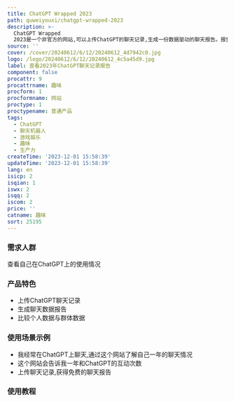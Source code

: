 ```yaml
---
title: ChatGPT Wrapped 2023
path: quweiyouxi/chatgpt-wrapped-2023
description: >-
  ChatGPT Wrapped
  2023是一个非官方的网站,可以上传ChatGPT的聊天记录,生成一份数据驱动的聊天报告。报告内容包括聊天次数、阅读时间、最常用提示词等。功能简单,免费使用,无需注册。
source: ''
cover: /cover/20240612/6/12/20240612_4d7942c0.jpg
logo: /logo/20240612/6/12/20240612_4c5a45d9.jpg
label: 查看2023年ChatGPT聊天记录报告
component: false
procattr: 9
procattrname: 趣味
procform: 1
procformname: 网站
proctype: 1
proctypename: 普通产品
tags:
  - ChatGPT
  - 聊天机器人
  - 游戏娱乐
  - 趣味
  - 生产力
createTime: '2023-12-01 15:58:39'
updateTime: '2023-12-01 15:58:39'
lang: en
isicp: 2
isqian: 1
iswx: 2
isqq: 2
iscom: 2
price: ''
catname: 趣味
sort: 25195
---
```




### 需求人群
查看自己在ChatGPT上的使用情况

### 产品特色
- 上传ChatGPT聊天记录
- 生成聊天数据报告
- 比较个人数据与群体数据

### 使用场景示例
- 我经常在ChatGPT上聊天,通过这个网站了解自己一年的聊天情况
- 这个网站会告诉我一年和ChatGPT的互动次数
- 上传聊天记录,获得免费的聊天报告

### 使用教程


  
